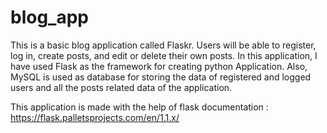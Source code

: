 # blog_app
This is a basic blog application called Flaskr. Users will be able to register, log in, create posts, and edit or delete their own posts.
In this application, I have used Flask as the framework for creating python Application. Also, MySQL is used as database for storing the data of registered and logged users and all the posts related data of the application.


This application is made with the help of flask documentation : https://flask.palletsprojects.com/en/1.1.x/ 
